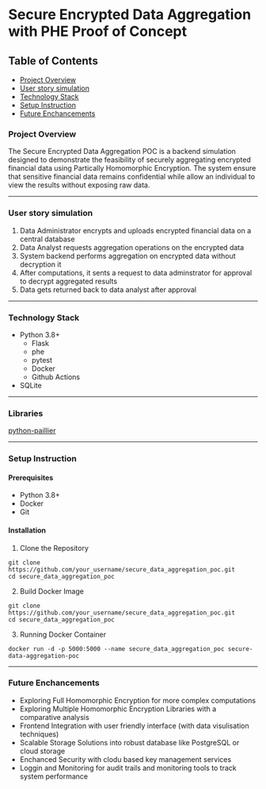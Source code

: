 # Secure Encrypted Data Aggregation with PHE Proof of Concept

## Table of Contents

- [Project Overview](#project-overview)
- [User story simulation](#user-story-simulation)
- [Technology Stack](#technology-stack)
- [Setup Instruction](#setup-instruction)
- [Future Enchancements](#future-enchancements)

### Project Overview

The Secure Encrypted Data Aggregation POC is a backend simulation designed to demonstrate the feasibility of securely aggregating encrypted financial data using Partically Homomorphic Encryption. The system ensure that sensitive financial data remains confidential while allow an individual to view the results without exposing raw data.

---

### User story simulation

1. Data Administrator encrypts and uploads encrypted financial data on a central database
2. Data Analyst requests aggregation operations on the encrypted data
3. System backend performs aggregation on encrypted data without decryption it
4. After computations, it sents a request to data adminstrator for approval to decrypt aggregated results
5. Data gets returned back to data analyst after approval

---

### Technology Stack

- Python 3.8+
  - Flask
  - phe
  - pytest
  - Docker
  - Github Actions
- SQLite

---

### Libraries

[python-paillier](https://github.com/data61/python-paillier)

---

### Setup Instruction

#### Prerequisites

- Python 3.8+
- Docker
- Git

#### Installation

1. Clone the Repository

```Shell
git clone https://github.com/your_username/secure_data_aggregation_poc.git
cd secure_data_aggregation_poc
```

2. Build Docker Image

```Shell
git clone https://github.com/your_username/secure_data_aggregation_poc.git
cd secure_data_aggregation_poc
```

3. Running Docker Container

```Shell
docker run -d -p 5000:5000 --name secure_data_aggregation_poc secure-data-aggregation-poc
```

---

### Future Enchancements

- Exploring Full Homomorphic Encryption for more complex computations
- Exploring Multiple Homomorphic Encryption Libraries with a comparative analysis
- Frontend Integration with user friendly interface (with data visulisation techniques)
- Scalable Storage Solutions into robust database like PostgreSQL or cloud storage
- Enchanced Security with clodu based key management services
- Loggin and Monitoring for audit trails and monitoring tools to track system performance
